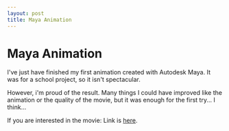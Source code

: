 ```yaml
---
layout: post
title: Maya Animation
---
```

# Maya Animation

I've just have finished my first animation created with Autodesk Maya. It was for a school project, so it isn't spectacular.

However, i'm proud of the result. Many things I could have improved like the animation or the quality of the movie, but it was enough for the first try... I think...

If you are interested in the movie: Link is [here](http://youtu.be/U5neKzdJRms "Title").